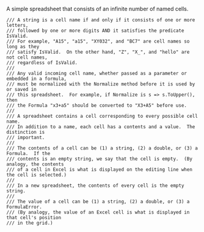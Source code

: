 A simple spreadsheet that consists of an infinite number of named cells.

    /// A string is a cell name if and only if it consists of one or more letters,
    /// followed by one or more digits AND it satisfies the predicate IsValid.
    /// For example, "A15", "a15", "XY032", and "BC7" are cell names so long as they
    /// satisfy IsValid.  On the other hand, "Z", "X_", and "hello" are not cell names,
    /// regardless of IsValid.
    /// 
    /// Any valid incoming cell name, whether passed as a parameter or embedded in a formula,
    /// must be normalized with the Normalize method before it is used by or saved in 
    /// this spreadsheet.  For example, if Normalize is s => s.ToUpper(), then
    /// the Formula "x3+a5" should be converted to "X3+A5" before use.
    /// 
    /// A spreadsheet contains a cell corresponding to every possible cell name.  
    /// In addition to a name, each cell has a contents and a value.  The distinction is
    /// important.
    /// 
    /// The contents of a cell can be (1) a string, (2) a double, or (3) a Formula.  If the
    /// contents is an empty string, we say that the cell is empty.  (By analogy, the contents
    /// of a cell in Excel is what is displayed on the editing line when the cell is selected.)
    /// 
    /// In a new spreadsheet, the contents of every cell is the empty string.
    ///  
    /// The value of a cell can be (1) a string, (2) a double, or (3) a FormulaError.  
    /// (By analogy, the value of an Excel cell is what is displayed in that cell's position
    /// in the grid.)
